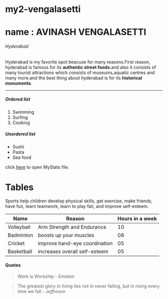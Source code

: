 # my2-vengalasetti
# name : AVINASH VENGALASETTI
###### Hyderabad
Hyderabad is my favorite spot beacuse for many reasons.First reason, hyderabad is famous for its **authentic street foods**.and also it consists of many tourist attractions which consists of museums,aquatic centres and many more.and the best thing about hyderabad is for its **historical monuments**.
***
##### Ordered list
1. Swimming
2. Surfing
3. Cooking
##### Unordered list
* Sushi
* Pasta
* Sea food

click [here](MyStats.md) to open MyStats file.

# Tables
Sports help children develop physical skills, get exercise, make friends, have fun, learn teamwork, learn to play fair, and improve self-esteem. 

| Name | Reason | Hours in a week |
| --------- |  ---  | --------  |
| Volleyball | Arm Strength and Endurance | 10 |
| Badminton |   boosts up your muscles | 08 |
| Cricket | improve hand-eye coordination | 05 |
| Basketball |  increases overall self-esteem | 05 |

#### Quotes

> Work is Workship - *Einstein*

>  The greatest glory in living lies not in never falling, but in rising every time we fall - *Jeffreson*

